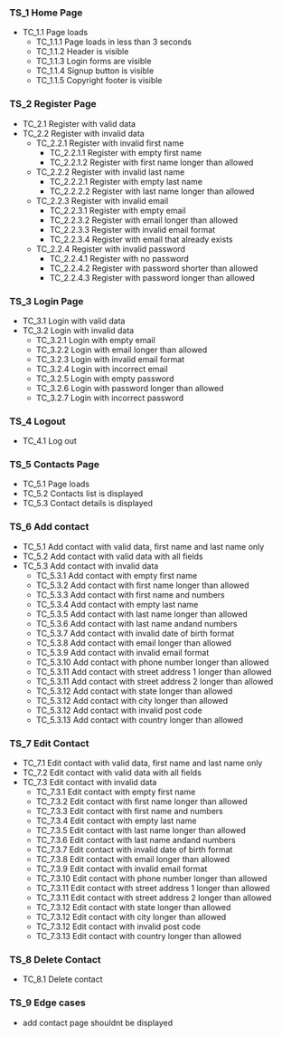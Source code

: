 ### TS_1 Home Page
* TC_1.1 Page loads  
    * TC_1.1.1 Page loads in less than 3 seconds
    * TC_1.1.2 Header is visible  
    * TC_1.1.3 Login forms are visible
    * TC_1.1.4 Signup button is visible
    * TC_1.1.5 Copyright footer is visible

### TS_2 Register Page
* TC_2.1 Register with valid data  
* TC_2.2 Register with invalid data  
    * TC_2.2.1 Register with invalid first name  
        * TC_2.2.1.1 Register with empty first name  
        * TC_2.2.1.2 Register with first name longer than allowed  
    * TC_2.2.2 Register with invalid last name  
        * TC_2.2.2.1 Register with empty last name  
        * TC_2.2.2.2 Register with last name longer than allowed
    * TC_2.2.3 Register with invalid email  
        * TC_2.2.3.1 Register with empty email  
        * TC_2.2.3.2 Register with email longer than allowed
        * TC_2.2.3.3 Register with invalid email format  
        * TC_2.2.3.4 Register with email that already exists 
    * TC_2.2.4 Register with invalid password  
        * TC_2.2.4.1 Register with no password  
        * TC_2.2.4.2 Register with password shorter than allowed
        * TC_2.2.4.3 Register with password longer than allowed


### TS_3 Login Page
* TC_3.1 Login with valid data
* TC_3.2 Login with invalid data
    * TC_3.2.1 Login with empty email
    * TC_3.2.2 Login with email longer than allowed
    * TC_3.2.3 Login with invalid email format 
    * TC_3.2.4 Login with incorrect email
    * TC_3.2.5 Login with empty password
    * TC_3.2.6 Login with password longer than allowed
    * TC_3.2.7 Login with incorrect password

### TS_4 Logout
* TC_4.1 Log out

### TS_5 Contacts Page
* TC_5.1 Page loads
* TC_5.2 Contacts list is displayed
* TC_5.3 Contact details is displayed

### TS_6 Add contact
* TC_5.1 Add contact with valid data, first name and last name only
* TC_5.2 Add contact with valid data with all fields
* TC_5.3 Add contact with invalid data
    * TC_5.3.1 Add contact with empty first name
    * TC_5.3.2 Add contact with first name longer than allowed
    * TC_5.3.3 Add contact with first name and numbers
    * TC_5.3.4 Add contact with empty last name
    * TC_5.3.5 Add contact with last name longer than allowed
    * TC_5.3.6 Add contact with last name andand numbers
    * TC_5.3.7 Add contact with invalid date of birth format
    * TC_5.3.8 Add contact with email longer than allowed
    * TC_5.3.9 Add contact with invalid email format 
    * TC_5.3.10 Add contact with phone number longer than allowed
    * TC_5.3.11 Add contact with street address 1 longer than allowed
    * TC_5.3.11 Add contact with street address 2 longer than allowed
    * TC_5.3.12 Add contact with state longer than allowed
    * TC_5.3.12 Add contact with city longer than allowed
    * TC_5.3.12 Add contact with invalid post code
    * TC_5.3.13 Add contact with country longer than allowed

### TS_7 Edit Contact
* TC_7.1 Edit contact with valid data, first name and last name only
* TC_7.2 Edit contact with valid data with all fields
* TC_7.3 Edit contact with invalid data
    * TC_7.3.1 Edit contact with empty first name
    * TC_7.3.2 Edit contact with first name longer than allowed
    * TC_7.3.3 Edit contact with first name and numbers
    * TC_7.3.4 Edit contact with empty last name
    * TC_7.3.5 Edit contact with last name longer than allowed
    * TC_7.3.6 Edit contact with last name andand numbers
    * TC_7.3.7 Edit contact with invalid date of birth format
    * TC_7.3.8 Edit contact with email longer than allowed
    * TC_7.3.9 Edit contact with invalid email format 
    * TC_7.3.10 Edit contact with phone number longer than allowed
    * TC_7.3.11 Edit contact with street address 1 longer than allowed
    * TC_7.3.11 Edit contact with street address 2 longer than allowed
    * TC_7.3.12 Edit contact with state longer than allowed
    * TC_7.3.12 Edit contact with city longer than allowed
    * TC_7.3.12 Edit contact with invalid post code
    * TC_7.3.13 Edit contact with country longer than allowed

### TS_8 Delete Contact
* TC_8.1 Delete contact

### TS_9 Edge cases
* add contact page shouldnt be displayed
